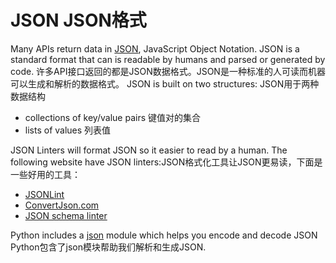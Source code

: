 # JSON JSON格式

Many APIs return data in [JSON](https://json.org/), JavaScript Object Notation. JSON is a standard format that can is readable by humans and parsed or generated by code. 
许多API接口返回的都是JSON数据格式。JSON是一种标准的人可读而机器可以生成和解析的数据格式。
JSON is built on two structures:   JSON用于两种数据结构
- collections of key/value pairs   键值对的集合
- lists of values                  列表值

JSON Linters will format JSON so it easier to read by a human. The following website have JSON linters:JSON格式化工具让JSON更易读，下面是一些好用的工具：
- [JSONLint](https://jsonlint.com/)
- [ConvertJson.com](http://www.convertjson.com/jsonlint.htm)
- [JSON schema linter](https://www.json-schema-linter.com/)

Python includes a [json](https://docs.python.org/2/library/json.html) module which helps you encode and decode JSON Python包含了json模块帮助我们解析和生成JSON.